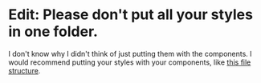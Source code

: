 # Edit: Please don't put all your styles in one folder.
I don't know why I didn't think of just putting them with the components. I would recommend putting your styles with your components, like [this file structure](https://github.com/zuyuu/zuyu-web/tree/main/components).
